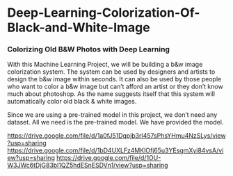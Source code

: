 # Deep-Learning-Colorization-Of-Black-and-White-Image

### Colorizing Old B&W Photos with Deep Learning

With this Machine Learning Project, we will be building a b&w image colorization system. The system can be used by designers and artists to design the b&w image within seconds. It can also be used by those people who want to color a b&w image but can’t afford an artist or they don’t know much about photoshop. As the name suggests itself that this system will automatically color old black & white images.

Since we are using a pre-trained model in this project, we don’t need any dataset. All we need is the pre-trained model. We have provided the model.

  https://drive.google.com/file/d/1a0fJ51Dqpjb3rl457sPhsYHmu4NzSLys/view?usp=sharing
  https://drive.google.com/file/d/1bD4UXLFz4MKlOfj65u3YEsgmXyi84vsA/view?usp=sharing
  https://drive.google.com/file/d/1OU-W3JWc6tDjG83bl1QZ5hdESnESDVn1/view?usp=sharing
